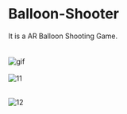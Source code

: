 # Balloon-Shooter

It is a AR Balloon Shooting Game.
<br><br><br>
![gif](https://user-images.githubusercontent.com/42642799/87582997-e71f5200-c6f8-11ea-9e21-c5c60523bf78.gif)
<br><br>
![11](https://user-images.githubusercontent.com/42642799/87582309-dae6c500-c6f7-11ea-8f2b-1a4a216bc3bc.jpg)
<br><br>

![12](https://user-images.githubusercontent.com/42642799/87582342-e803b400-c6f7-11ea-99b8-6c3701b981a9.jpg)
